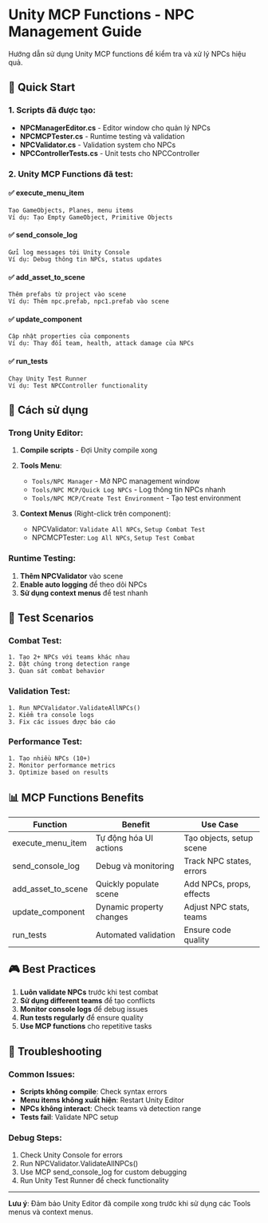 # Unity MCP Functions - NPC Management Guide

Hướng dẫn sử dụng Unity MCP functions để kiểm tra và xử lý NPCs hiệu quả.

## 🚀 Quick Start

### 1. Scripts đã được tạo:
- **NPCManagerEditor.cs** - Editor window cho quản lý NPCs
- **NPCMCPTester.cs** - Runtime testing và validation  
- **NPCValidator.cs** - Validation system cho NPCs
- **NPCControllerTests.cs** - Unit tests cho NPCController

### 2. Unity MCP Functions đã test:

#### ✅ execute_menu_item
```
Tạo GameObjects, Planes, menu items
Ví dụ: Tạo Empty GameObject, Primitive Objects
```

#### ✅ send_console_log  
```
Gửi log messages tới Unity Console
Ví dụ: Debug thông tin NPCs, status updates
```

#### ✅ add_asset_to_scene
```
Thêm prefabs từ project vào scene
Ví dụ: Thêm npc.prefab, npc1.prefab vào scene
```

#### ✅ update_component
```
Cập nhật properties của components
Ví dụ: Thay đổi team, health, attack damage của NPCs
```

#### ✅ run_tests
```
Chạy Unity Test Runner
Ví dụ: Test NPCController functionality
```

## 🎯 Cách sử dụng

### Trong Unity Editor:

1. **Compile scripts** - Đợi Unity compile xong
2. **Tools Menu**:
   - `Tools/NPC Manager` - Mở NPC management window
   - `Tools/NPC MCP/Quick Log NPCs` - Log thông tin NPCs nhanh
   - `Tools/NPC MCP/Create Test Environment` - Tạo test environment

3. **Context Menus** (Right-click trên component):
   - NPCValidator: `Validate All NPCs`, `Setup Combat Test`
   - NPCMCPTester: `Log All NPCs`, `Setup Test Combat`

### Runtime Testing:

1. **Thêm NPCValidator** vào scene
2. **Enable auto logging** để theo dõi NPCs
3. **Sử dụng context menus** để test nhanh

## 🔧 Test Scenarios

### Combat Test:
```
1. Tạo 2+ NPCs với teams khác nhau
2. Đặt chúng trong detection range
3. Quan sát combat behavior
```

### Validation Test:
```
1. Run NPCValidator.ValidateAllNPCs()
2. Kiểm tra console logs
3. Fix các issues được báo cáo
```

### Performance Test:
```
1. Tạo nhiều NPCs (10+)  
2. Monitor performance metrics
3. Optimize based on results
```

## 📊 MCP Functions Benefits

| Function | Benefit | Use Case |
|----------|---------|----------|
| execute_menu_item | Tự động hóa UI actions | Tạo objects, setup scene |
| send_console_log | Debug và monitoring | Track NPC states, errors |
| add_asset_to_scene | Quickly populate scene | Add NPCs, props, effects |
| update_component | Dynamic property changes | Adjust NPC stats, teams |
| run_tests | Automated validation | Ensure code quality |

## 🎮 Best Practices

1. **Luôn validate NPCs** trước khi test combat
2. **Sử dụng different teams** để tạo conflicts
3. **Monitor console logs** để debug issues
4. **Run tests regularly** để ensure quality
5. **Use MCP functions** cho repetitive tasks

## 🐛 Troubleshooting

### Common Issues:
- **Scripts không compile**: Check syntax errors
- **Menu items không xuất hiện**: Restart Unity Editor  
- **NPCs không interact**: Check teams và detection range
- **Tests fail**: Validate NPC setup

### Debug Steps:
1. Check Unity Console for errors
2. Run NPCValidator.ValidateAllNPCs()
3. Use MCP send_console_log for custom debugging
4. Run Unity Test Runner để check functionality

---

**Lưu ý**: Đảm bảo Unity Editor đã compile xong trước khi sử dụng các Tools menus và context menus.
